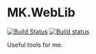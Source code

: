 # MK.WebLib

[![Build Status](https://travis-ci.org/maxkoryukov/MK.WebLib.svg?branch=master)](https://travis-ci.org/maxkoryukov/MK.WebLib) [![Build status](https://ci.appveyor.com/api/projects/status/fyryakdbexnkgjwh?svg=true)](https://ci.appveyor.com/project/maxkoryukov/mk-weblib)

Useful tools for me.

